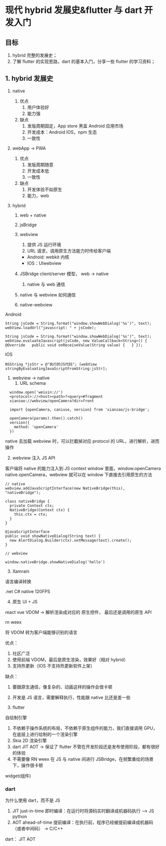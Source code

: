 # 现代 hybrid 发展史&flutter 与 dart 开发入门

## 目标

1. hybrid 完整的发展史；
2. 了解 flutter 的实现思路，dart 的基本入门，分享一些 flutter 的学习资料；

## 1. hybrid 发展史

1. native

    1. 优点
        1. 用户体验好
        2. 能力强
    2. 缺点
        1. 发版周期固定，App store 黑盒 Android 应用市场
        2. 开发成本：Android IOS，npm 生态
        3. 一致性

2. webApp -> PWA

    1. 优点
        1. 发版周期随意
        2. 开发成本低
        3. 一致性
    2. 缺点
        1. 开发体验不如原生
        2. 能力，web

3. hybrid

    1. web + native
    2. jsBridge

    3. webview

        1. 提供 JS 运行环境
        2. URL 请求，调用原生方法能力时传给客户端

        - Android: webkit 内核
        - IOS：UIwebview

    4. JSBridge
       client/server 模型， web -> native

        1. native 与 web 通信

    5. native 与 webview 如何通信

    6. native-webview

Android

```JS
String jsCode = String.format("window.showWebDialog('%s')", text); webView.loadUrl("javascript: " + jsCode);

String jsCode = String.format("window.showWebDialog('%s')", text); webView.evaluateJavascript(jsCode, new ValueCallback<String>() {   @Override   public void onReceiveValue(String value) {   } });
```

IOS

```JS
NSString *jsStr = @"执行的JS代码"; [webView stringByEvaluatingJavaScriptFromString:jsStr];
```

1. webview -> native
    1. URL schema

```JS
  window.open('weixin://')
  <protocol>://<host><path>?<query>#fragment
  xianzao://webview/openCamera?dir=front

  import {openCamera, caniuse, version} from 'xianzao/js-bridge';

  openCamera(params).then().catch()
  version({
    method: 'openCamera'
  })
```

native 去加载 webview 时，可以拦截掉对应 protocol 的 URL，进行解析，进而操作

2. webview 注入 JS API

客户端将 native 的能力注入到 JS context window 里面，window.openCamera native.openCamera，webview 就可以在 window 下直接去引用原生的方法

```JS
// native
webview.addJavaScriptInterface(new NativeBridge(this), "nativeBridge");

class nativeBridge {
  private Context ctx;
  NativeBridge(Context ctx) {
    this.ctx = ctx;
  }
}

@javaScriptInterface
public void showNativeDialog(String text) {
  new AlertDialog.Builder(ctx).setMessage(text).create();
}

// webview

window.nativeBridge.showNativeDialog('hello')
```

3. Xamrain

语言编译转换

.net C# native 120FPS

4. 原生 UI + JS

react vue VDOM -> 解析渲染成对应的 原生控件， 最后还是调用的原生 API

rn weex

将 VDOM 转为客户端能够识别的语言

优点：

1. 社区广泛
2. 使用前端 VDOM，最后是原生渲染，效果好（相对 hybrid）
3. 支持热更新（IOS 不支持热更新软件上架）

缺点：

1. 要跟原生通信，像复杂的、动画这样的操作会很卡顿
2. 开发是 JS 语言，需要解释执行，性能跟 native 比还是差一些

3. flutter

自绘制引擎

1. 不依赖于操作系统的布局，不依赖于原生组件的能力，我们直接调用 GPU，在底层上进行绘制的一个渲染引擎
2. Skia 2D 渲染引擎
3. dart JIT AOT -> 保证了 flutter 不管在开发阶段还是发布使用阶段，都有很好的体验
4. 不需要像 RN weex 在 JS 与 native 间进行 JSBridge，在频繁重绘的场景下，操作很卡顿

widget(组件)

### dart

为什么使用 dart，而不是 JS

1. JIT just-in-time 即时编译：在运行时将源码实时翻译成机器码执行 ——> JS python
2. AOT ahead-of-time 提前编译：在执行前，程序已经被提前编译成机器码（或者中间码） -> C/C++

dart： JIT AOT
